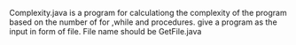 Complexity.java is a program for calculationg the complexity of the program based on the number of for ,while and procedures.
give a program as the input in form of file.
File name should be GetFile.java
